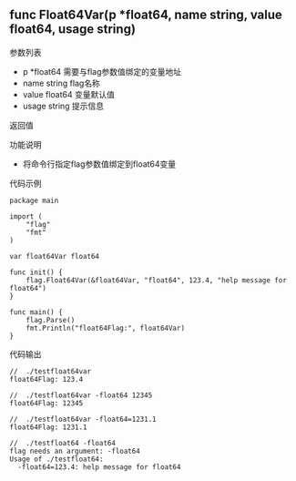 ## func Float64Var(p *float64, name string, value float64, usage string)

参数列表
- p *float64 需要与flag参数值绑定的变量地址
- name string   flag名称
- value float64 变量默认值
- usage string 提示信息

返回值

功能说明
- 将命令行指定flag参数值绑定到float64变量

代码示例
    
    package main
    
    import (
        "flag"
        "fmt"
    )
    
    var float64Var float64
    
    func init() {
        flag.Float64Var(&float64Var, "float64", 123.4, "help message for float64")
    }
    
    func main() {
        flag.Parse()
        fmt.Println("float64Flag:", float64Var)
    }


代码输出
    
    //  ./testfloat64var 
    float64Flag: 123.4
    
    //  ./testfloat64var -float64 12345
    float64Flag: 12345
    
    //  ./testfloat64var -float64=1231.1
    float64Flag: 1231.1
    
    //  ./testfloat64 -float64
    flag needs an argument: -float64
    Usage of ./testfloat64:
      -float64=123.4: help message for float64